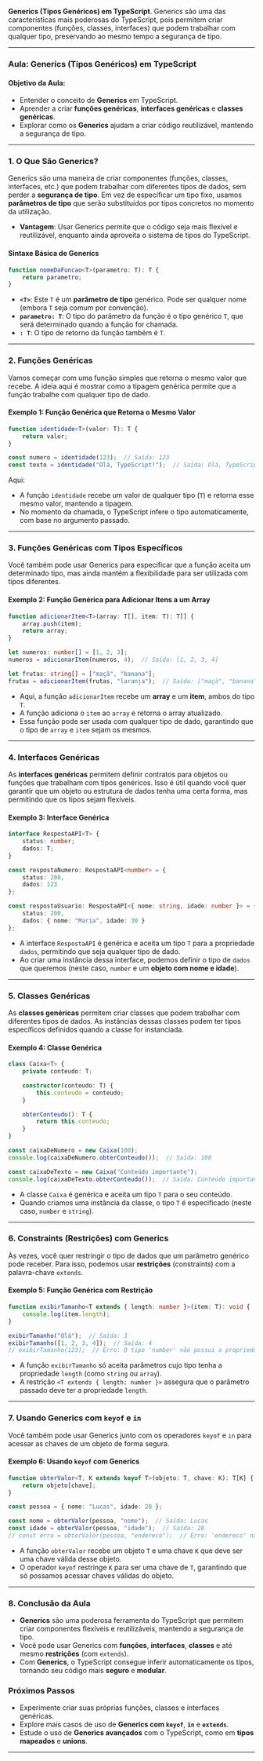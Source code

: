**Generics (Tipos Genéricos) em TypeScript**. Generics são uma das características mais poderosas do TypeScript, pois permitem criar componentes (funções, classes, interfaces) que podem trabalhar com qualquer tipo, preservando ao mesmo tempo a segurança de tipo.

---

### **Aula: Generics (Tipos Genéricos) em TypeScript**

#### **Objetivo da Aula:**
- Entender o conceito de **Generics** em TypeScript.
- Aprender a criar **funções genéricas**, **interfaces genéricas** e **classes genéricas**.
- Explorar como os **Generics** ajudam a criar código reutilizável, mantendo a segurança de tipo.

---

### **1. O Que São Generics?**

Generics são uma maneira de criar componentes (funções, classes, interfaces, etc.) que podem trabalhar com diferentes tipos de dados, sem perder a **segurança de tipo**. Em vez de especificar um tipo fixo, usamos **parâmetros de tipo** que serão substituídos por tipos concretos no momento da utilização.

- **Vantagem**: Usar Generics permite que o código seja mais flexível e reutilizável, enquanto ainda aproveita o sistema de tipos do TypeScript.

#### **Sintaxe Básica de Generics**

```typescript
function nomeDaFuncao<T>(parametro: T): T {
    return parametro;
}
```

- **`<T>`**: Este `T` é um **parâmetro de tipo** genérico. Pode ser qualquer nome (embora `T` seja comum por convenção).
- **`parametro: T`**: O tipo do parâmetro da função é o tipo genérico `T`, que será determinado quando a função for chamada.
- **`: T`**: O tipo de retorno da função também é `T`.

---

### **2. Funções Genéricas**

Vamos começar com uma função simples que retorna o mesmo valor que recebe. A ideia aqui é mostrar como a tipagem genérica permite que a função trabalhe com qualquer tipo de dado.

#### **Exemplo 1: Função Genérica que Retorna o Mesmo Valor**

```typescript
function identidade<T>(valor: T): T {
    return valor;
}

const numero = identidade(123);  // Saída: 123
const texto = identidade("Olá, TypeScript!");  // Saída: Olá, TypeScript!
```

Aqui:
- A função `identidade` recebe um valor de qualquer tipo (`T`) e retorna esse mesmo valor, mantendo a tipagem.
- No momento da chamada, o TypeScript infere o tipo automaticamente, com base no argumento passado.

---

### **3. Funções Genéricas com Tipos Específicos**

Você também pode usar Generics para especificar que a função aceita um determinado tipo, mas ainda mantém a flexibilidade para ser utilizada com tipos diferentes.

#### **Exemplo 2: Função Genérica para Adicionar Itens a um Array**

```typescript
function adicionarItem<T>(array: T[], item: T): T[] {
    array.push(item);
    return array;
}

let numeros: number[] = [1, 2, 3];
numeros = adicionarItem(numeros, 4);  // Saída: [1, 2, 3, 4]

let frutas: string[] = ["maçã", "banana"];
frutas = adicionarItem(frutas, "laranja");  // Saída: ["maçã", "banana", "laranja"]
```

- Aqui, a função `adicionarItem` recebe um **array** e um **item**, ambos do tipo `T`.
- A função adiciona o `item` ao `array` e retorna o array atualizado.
- Essa função pode ser usada com qualquer tipo de dado, garantindo que o tipo de `array` e `item` sejam os mesmos.

---

### **4. Interfaces Genéricas**

As **interfaces genéricas** permitem definir contratos para objetos ou funções que trabalham com tipos genéricos. Isso é útil quando você quer garantir que um objeto ou estrutura de dados tenha uma certa forma, mas permitindo que os tipos sejam flexíveis.

#### **Exemplo 3: Interface Genérica**

```typescript
interface RespostaAPI<T> {
    status: number;
    dados: T;
}

const respostaNumero: RespostaAPI<number> = {
    status: 200,
    dados: 123
};

const respostaUsuario: RespostaAPI<{ nome: string, idade: number }> = {
    status: 200,
    dados: { nome: "Maria", idade: 30 }
};
```

- A interface `RespostaAPI` é genérica e aceita um tipo `T` para a propriedade `dados`, permitindo que seja qualquer tipo de dado.
- Ao criar uma instância dessa interface, podemos definir o tipo de `dados` que queremos (neste caso, `number` e um **objeto com nome e idade**).

---

### **5. Classes Genéricas**

As **classes genéricas** permitem criar classes que podem trabalhar com diferentes tipos de dados. As instâncias dessas classes podem ter tipos específicos definidos quando a classe for instanciada.

#### **Exemplo 4: Classe Genérica**

```typescript
class Caixa<T> {
    private conteudo: T;

    constructor(conteudo: T) {
        this.conteudo = conteudo;
    }

    obterConteudo(): T {
        return this.conteudo;
    }
}

const caixaDeNumero = new Caixa(100);
console.log(caixaDeNumero.obterConteudo());  // Saída: 100

const caixaDeTexto = new Caixa("Conteúdo importante");
console.log(caixaDeTexto.obterConteudo());  // Saída: Conteúdo importante
```

- A classe `Caixa` é genérica e aceita um tipo `T` para o seu conteúdo.
- Quando criamos uma instância da classe, o tipo `T` é especificado (neste caso, `number` e `string`).

---

### **6. Constraints (Restrições) com Generics**

Às vezes, você quer restringir o tipo de dados que um parâmetro genérico pode receber. Para isso, podemos usar **restrições** (constraints) com a palavra-chave `extends`.

#### **Exemplo 5: Função Genérica com Restrição**

```typescript
function exibirTamanho<T extends { length: number }>(item: T): void {
    console.log(item.length);
}

exibirTamanho("Olá");  // Saída: 3
exibirTamanho([1, 2, 3, 4]);  // Saída: 4
// exibirTamanho(123);  // Erro: O tipo 'number' não possui a propriedade 'length'.
```

- A função `exibirTamanho` só aceita parâmetros cujo tipo tenha a propriedade `length` (como `string` ou `array`).
- A restrição `<T extends { length: number }>` assegura que o parâmetro passado deve ter a propriedade `length`.

---

### **7. Usando Generics com `keyof` e `in`**

Você também pode usar Generics junto com os operadores `keyof` e `in` para acessar as chaves de um objeto de forma segura.

#### **Exemplo 6: Usando `keyof` com Generics**

```typescript
function obterValor<T, K extends keyof T>(objeto: T, chave: K): T[K] {
    return objeto[chave];
}

const pessoa = { nome: "Lucas", idade: 28 };

const nome = obterValor(pessoa, "nome");  // Saída: Lucas
const idade = obterValor(pessoa, "idade");  // Saída: 28
// const erro = obterValor(pessoa, "endereco");  // Erro: 'endereco' não existe em 'pessoa'
```

- A função `obterValor` recebe um objeto `T` e uma chave `K` que deve ser uma chave válida desse objeto.
- O operador `keyof` restringe `K` para ser uma chave de `T`, garantindo que só possamos acessar chaves válidas do objeto.

---

### **8. Conclusão da Aula**

- **Generics** são uma poderosa ferramenta do TypeScript que permitem criar componentes flexíveis e reutilizáveis, mantendo a segurança de tipo.
- Você pode usar Generics com **funções**, **interfaces**, **classes** e até mesmo **restrições** (com `extends`).
- Com **Generics**, o TypeScript consegue inferir automaticamente os tipos, tornando seu código mais **seguro** e **modular**.

### **Próximos Passos**
- Experimente criar suas próprias funções, classes e interfaces genéricas.
- Explore mais casos de uso de **Generics com `keyof`**, **`in`** e **`extends`**.
- Estude o uso de **Generics avançados** com o TypeScript, como em **tipos mapeados** e **unions**.

---
